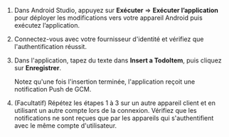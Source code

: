 
1. Dans Android Studio, appuyez sur **Exécuter** => **Exécuter l’application** pour déployer les modifications vers votre appareil Android puis exécutez l’application.

2. Connectez-vous avec votre fournisseur d'identité et vérifiez que l'authentification réussit.

3. Dans l'application, tapez du texte dans **Insert a TodoItem**, puis cliquez sur **Enregistrer**.

   	Notez qu'une fois l'insertion terminée, l'application reçoit une notification Push de GCM.

4. (Facultatif) Répétez les étapes 1 à 3 sur un autre appareil client et en utilisant un autre compte lors de la connexion. Vérifiez que les notifications ne sont reçues que par les appareils qui s'authentifient avec le même compte d'utilisateur.

<!---HONumber=Oct15_HO3-->